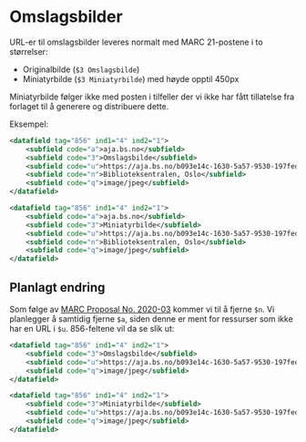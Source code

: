 # Omslagsbilder

URL-er til omslagsbilder leveres normalt med MARC 21-postene i to størrelser:

* Originalbilde (`$3 Omslagsbilde`)
* Miniatyrbilde (`$3 Miniatyrbilde`) med høyde opptil 450px

Miniatyrbilde følger ikke med posten i tilfeller der vi ikke har fått tillatelse fra forlaget til å generere og distribuere dette.

Eksempel:

```xml
<datafield tag="856" ind1="4" ind2="1">
    <subfield code="a">aja.bs.no</subfield>
    <subfield code="3">Omslagsbilde</subfield>
    <subfield code="u">https://aja.bs.no/b093e14c-1630-5a57-9530-197fedb51df1/cover/original.jpg</subfield>
    <subfield code="n">Biblioteksentralen, Oslo</subfield>
    <subfield code="q">image/jpeg</subfield>
</datafield>

<datafield tag="856" ind1="4" ind2="1">
    <subfield code="a">aja.bs.no</subfield>
    <subfield code="3">Miniatyrbilde</subfield>
    <subfield code="u">https://aja.bs.no/b093e14c-1630-5a57-9530-197fedb51df1/cover/thumbnail.jpg</subfield>
    <subfield code="n">Biblioteksentralen, Oslo</subfield>
    <subfield code="q">image/jpeg</subfield>
</datafield>
```

## Planlagt endring

Som følge av [MARC Proposal No. 2020-03](https://loc.gov/marc/mac/2020/2020-03.html) kommer vi til å fjerne `$n`.
Vi planlegger å samtidig fjerne `$a`, siden denne er ment for ressurser som ikke har en URL i `$u`.
856-feltene vil da se slik ut:

```xml
<datafield tag="856" ind1="4" ind2="1">
    <subfield code="3">Omslagsbilde</subfield>
    <subfield code="u">https://aja.bs.no/b093e14c-1630-5a57-9530-197fedb51df1/cover/original.jpg</subfield>
    <subfield code="q">image/jpeg</subfield>
</datafield>

<datafield tag="856" ind1="4" ind2="1">
    <subfield code="3">Miniatyrbilde</subfield>
    <subfield code="u">https://aja.bs.no/b093e14c-1630-5a57-9530-197fedb51df1/cover/thumbnail.jpg</subfield>
    <subfield code="q">image/jpeg</subfield>
</datafield>
```
